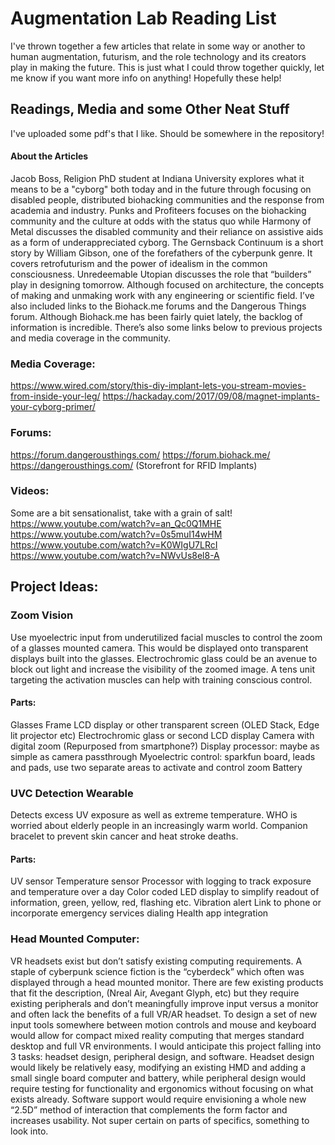# Augmentation Lab Reading List
I've thrown together a few articles that relate in some way or another to human augmentation, futurism, and the role technology and its creators play in making the future. This is just what I could throw together quickly, let me know if you want more info on anything! Hopefully these help!
## Readings, Media and some Other Neat Stuff
I've uploaded some pdf's that I like. Should be somewhere in the repository!
#### About the Articles
Jacob Boss, Religion PhD student at Indiana University explores what it means to be a "cyborg" both today and in the future through focusing on disabled people, distributed biohacking communities and the response from academia and industry.  Punks and Profiteers focuses on the biohacking community and the culture at odds with the status quo while Harmony of Metal discusses the disabled community and their reliance on assistive aids as a form of underappreciated cyborg.
The Gernsback Continuum is a short story by William Gibson, one of the forefathers of the cyberpunk genre. It covers retrofuturism and the power of idealism in the common consciousness.
Unredeemable Utopian discusses the role that “builders” play in designing tomorrow. Although focused on architecture, the concepts of making and unmaking work with any engineering or scientific field.
I’ve also included links to the Biohack.me forums and the Dangerous Things forum.  Although Biohack.me has been fairly quiet lately, the backlog of information is incredible. There’s also some links below to previous projects and media coverage in the community.
### Media Coverage:
https://www.wired.com/story/this-diy-implant-lets-you-stream-movies-from-inside-your-leg/
https://hackaday.com/2017/09/08/magnet-implants-your-cyborg-primer/
### Forums:
https://forum.dangerousthings.com/
https://forum.biohack.me/
https://dangerousthings.com/ (Storefront for RFID Implants)
### Videos:
Some are a bit sensationalist, take with a grain of salt!
https://www.youtube.com/watch?v=an_Qc0Q1MHE
https://www.youtube.com/watch?v=0s5muI14wHM
https://www.youtube.com/watch?v=K0WIgU7LRcI
https://www.youtube.com/watch?v=NWvUs8el8-A

## Project Ideas:
### Zoom Vision
Use myoelectric input from underutilized facial muscles to control the zoom of a glasses mounted camera. This would be displayed onto transparent displays built into the glasses. Electrochromic glass could be an avenue to block out light and increase the visibility of the zoomed image. A tens unit targeting the activation muscles can help with training conscious control.
#### Parts:
Glasses Frame
LCD display or other transparent screen (OLED Stack, Edge lit projector etc)
Electrochromic glass or second LCD display
Camera with digital zoom (Repurposed from smartphone?)
Display processor: maybe as simple as camera passthrough
Myoelectric control: sparkfun board, leads and pads, use two separate areas to activate and control zoom
Battery
### UVC Detection Wearable
Detects excess UV exposure as well as extreme temperature. WHO is worried about elderly people in an increasingly warm world. Companion bracelet to prevent skin cancer and heat stroke deaths.
#### Parts:
UV sensor
Temperature sensor
Processor with logging to track exposure and temperature over a day
Color coded LED display to simplify readout of information, green, yellow, red, flashing etc.
Vibration alert
Link to phone or incorporate emergency services dialing
Health app integration
### Head Mounted Computer:
VR headsets exist but don’t satisfy existing computing requirements. A staple of cyberpunk science fiction is the “cyberdeck” which often was displayed through a head mounted monitor. There are few existing products that fit the description, (Nreal Air, Avegant Glyph, etc) but they require existing peripherals and don’t meaningfully improve input versus a monitor and often lack the benefits of a full VR/AR headset. To design a set of new input tools somewhere between motion controls and mouse and keyboard would allow for compact mixed reality computing that merges standard desktop and full VR environments. I would anticipate this project falling into 3 tasks: headset design, peripheral design, and software. Headset design would likely be relatively easy, modifying an existing HMD and adding a small single board computer and battery, while peripheral design would require testing for functionality and ergonomics without focusing on what exists already. Software support would require envisioning a whole new “2.5D” method of interaction that complements the form factor and increases usability. Not super certain on parts of specifics, something to look into.
